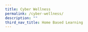```yaml
---
title: Cyber Wellness
permalink: /cyber-wellness/
description: ""
third_nav_title: Home Based Learning
---
```

